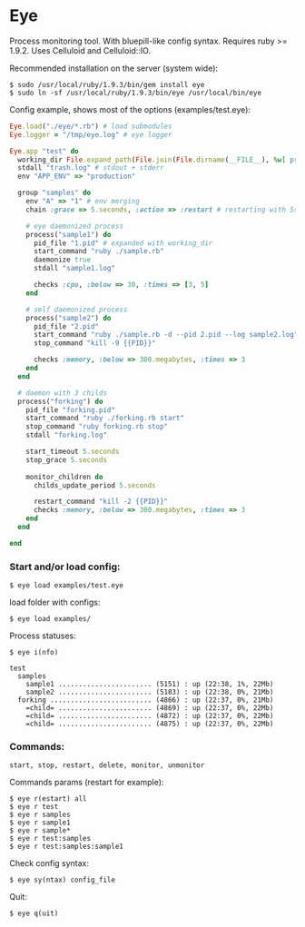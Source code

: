 Eye
===

Process monitoring tool. With bluepill-like config syntax. Requires ruby >= 1.9.2. Uses Celluloid and Celluloid::IO.

Recommended installation on the server (system wide):

    $ sudo /usr/local/ruby/1.9.3/bin/gem install eye
    $ sudo ln -sf /usr/local/ruby/1.9.3/bin/eye /usr/local/bin/eye

Config example, shows most of the options (examples/test.eye):

```ruby
Eye.load("./eye/*.rb") # load submodules
Eye.logger = "/tmp/eye.log" # eye logger

Eye.app "test" do
  working_dir File.expand_path(File.join(File.dirname(__FILE__), %w[ processes ]))
  stdall "trash.log" # stdout + stderr
  env "APP_ENV" => "production"

  group "samples" do
    env "A" => "1" # env merging
    chain :grace => 5.seconds, :action => :restart # restarting with 5s interval, one by one.

    # eye daemonized process
    process("sample1") do
      pid_file "1.pid" # expanded with working_dir
      start_command "ruby ./sample.rb"
      daemonize true
      stdall "sample1.log"

      checks :cpu, :below => 30, :times => [3, 5]
    end

    # self daemonized process
    process("sample2") do
      pid_file "2.pid"
      start_command "ruby ./sample.rb -d --pid 2.pid --log sample2.log"
      stop_command "kill -9 {{PID}}"

      checks :memory, :below => 300.megabytes, :times => 3
    end
  end

  # daemon with 3 childs
  process("forking") do
    pid_file "forking.pid"
    start_command "ruby ./forking.rb start"
    stop_command "ruby forking.rb stop"
    stdall "forking.log"

    start_timeout 5.seconds
    stop_grace 5.seconds
  
    monitor_children do
      childs_update_period 5.seconds

      restart_command "kill -2 {{PID}}"
      checks :memory, :below => 300.megabytes, :times => 3
    end
  end

end
```

### Start and/or load config:

    $ eye load examples/test.eye

load folder with configs:

    $ eye load examples/

Process statuses:
  
    $ eye i(nfo)

```
test                                       
  samples                                  
    sample1 ....................... (5151) : up (22:38, 1%, 22Mb)
    sample2 ....................... (5183) : up (22:38, 0%, 21Mb)
  forking ......................... (4866) : up (22:37, 0%, 21Mb)
    =child= ....................... (4869) : up (22:37, 0%, 22Mb)
    =child= ....................... (4872) : up (22:37, 0%, 22Mb)
    =child= ....................... (4875) : up (22:37, 0%, 22Mb)
```

### Commands:
    
    start, stop, restart, delete, monitor, unmonitor

Commands params (restart for example):

    $ eye r(estart) all
    $ eye r test
    $ eye r samples
    $ eye r sample1
    $ eye r sample*
    $ eye r test:samples
    $ eye r test:samples:sample1

Check config syntax:

    $ eye sy(ntax) config_file

Quit:

    $ eye q(uit)
